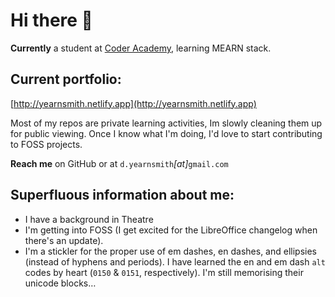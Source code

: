 # Hi there 👋

**Currently** a student at [Coder Academy](https://github.com/coder-academy-students), learning MEARN stack.

## Current portfolio:
[http://yearnsmith.netlify.app](http://yearnsmith.netlify.app)

Most of my repos are private learning activities, Im slowly cleaning them up for public viewing. Once I know what I'm doing, I'd love to start contributing to FOSS projects.

**Reach me** on GitHub or at `d.yearnsmith`&zwj;*&lbrack;at&rbrack;*&zwj;`gmail.com`

## Superfluous information about me:
- I have a background in Theatre
- I'm getting into FOSS (I get excited for the LibreOffice changelog when there's an update).
- I'm a stickler for the proper use of em dashes, en dashes, and ellipsies (instead of hyphens and periods). I have learned the en and em dash `alt` codes by heart (`0150` & `0151`, respectively). I'm still memorising their unicode blocks…

<!--
**Yearnsmith/Yearnsmith** is a ✨ _special_ ✨ repository because its `README.md` (this file) appears on your GitHub profile.

Here are some ideas to get you started:

- 🔭 I’m currently working on ...
- 🌱 I’m currently learning ...
- 👯 I’m looking to collaborate on ...
- 🤔 I’m looking for help with ...
- 💬 Ask me about ...
- 📫 How to reach me: ...
- 😄 Pronouns: ...
- ⚡ Fun fact: ...
--> 
    
